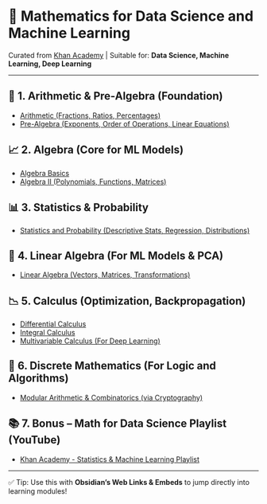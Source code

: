  

# 📘 Mathematics for Data Science and Machine Learning

Curated from [Khan Academy](https://www.khanacademy.org) | Suitable for: **Data Science, Machine Learning, Deep Learning**

---

## 🔢 1. Arithmetic & Pre-Algebra (Foundation)

- [Arithmetic (Fractions, Ratios, Percentages)](https://www.khanacademy.org/math/arithmetic)
- [Pre-Algebra (Exponents, Order of Operations, Linear Equations)](https://www.khanacademy.org/math/pre-algebra)

## 📈 2. Algebra (Core for ML Models)

- [Algebra Basics](https://www.khanacademy.org/math/algebra)
- [Algebra II (Polynomials, Functions, Matrices)](https://www.khanacademy.org/math/algebra2)

## 📊 3. Statistics & Probability

- [Statistics and Probability (Descriptive Stats, Regression, Distributions)](https://www.khanacademy.org/math/statistics-probability)

## 📐 4. Linear Algebra (For ML Models & PCA)

- [Linear Algebra (Vectors, Matrices, Transformations)](https://www.khanacademy.org/math/linear-algebra)

## 📉 5. Calculus (Optimization, Backpropagation)

- [Differential Calculus](https://www.khanacademy.org/math/differential-calculus)
- [Integral Calculus](https://www.khanacademy.org/math/integral-calculus)
- [Multivariable Calculus (For Deep Learning)](https://www.khanacademy.org/math/multivariable-calculus)

## 🧠 6. Discrete Mathematics (For Logic and Algorithms)

- [Modular Arithmetic & Combinatorics (via Cryptography)](https://www.khanacademy.org/computing/computer-science/cryptography)

## 📚 7. Bonus – Math for Data Science Playlist (YouTube)

- [Khan Academy - Statistics & Machine Learning Playlist](https://www.youtube.com/playlist?list=PLAwxTw4SYaPnMwH3ZdeU2wJYp-63tTz7p)

---

✅ Tip: Use this with **Obsidian’s Web Links & Embeds** to jump directly into learning modules!